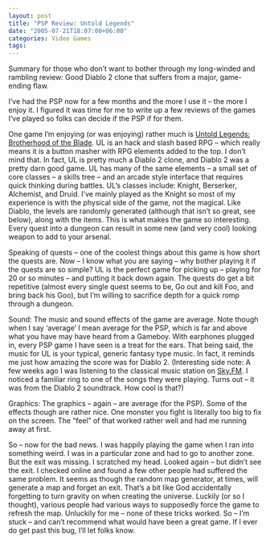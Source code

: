```yaml
---
layout: post
title: "PSP Review: Untold Legends"
date: "2005-07-21T18:07:00+06:00"
categories: Video Games 
tags: 
---
```


Summary for those who don’t want to bother through my long-winded and rambling review: Good Diablo 2 clone that suffers from a major, game-ending flaw.
<!--more-->
I’ve had the PSP now for a few months and the more I use it – the more I enjoy it. I figured it was time for me to write up a few reviews of the games I’ve played so folks can decide if the PSP if for them.

One game I’m enjoying (or was enjoying) rather much is <a href=”http://untoldlegends.station.sony.com/”>Untold Legends: Brotherhood of the Blade</a>. UL is an hack and slash based RPG – which really means it is a button masher with RPG elements added to the top. I don’t mind that. In fact, UL is pretty much a Diablo 2 clone, and Diablo 2 was a pretty darn good game. UL has many of the same elements – a small set of core classes – a skills tree – and an arcade style interface that requires quick thinking during battles. UL’s classes include: Knight, Berserker, Alchemist, and Druid. I’ve mainly played as the Knight so most of my experience is with the physical side of the game, not the magical. Like Diablo, the levels are randomly generated (although that isn’t so great, see below), along with the items. This is what makes the game so interesting. Every quest into a dungeon can result in some new (and very cool) looking weapon to add to your arsenal. 

Speaking of quests – one of the coolest things about this game is how short the quests are. Now – I know what you are saying – why bother playing it if the quests are so simple? UL is the perfect game for picking up – playing for 20 or so minutes – and putting it back down again. The quests do get a bit repetitive (almost every single quest seems to be, Go out and kill Foo, and bring back his Goo), but I’m willing to sacrifice depth for a quick romp through a dungeon. 

Sound: The music and sound effects of the game are average. Note though when I say ‘average’ I mean average for the PSP, which is far and above what you have may have heard from a Gameboy. With earphones plugged in, every PSP game I have seen is a treat for the ears. That being said, the music for UL is your typical, generic fantasy type music. In fact, it reminds me just how amazing the score was for Diablo 2. (Interesting side note: A few weeks ago I was listening to the classical music station on <a href=”http://www.sky.fm”>Sky.FM</a>. I noticed a familiar ring to one of the songs they were playing. Turns out – it was from the Diablo 2 soundtrack. How cool is that?)

Graphics: The graphics – again – are average (for the PSP). Some of the effects though are rather nice. One monster you fight is literally too big to fix on the screen. The “feel” of that worked rather well and had me running away at first. 

So – now for the bad news. I was happily playing the game when I ran into something weird. I was in a particular zone and had to go to another zone. But the exit was missing. I scratched my head. Looked again – but didn’t see the exit. I checked online and found a few other people had suffered the same problem. It seems as though the random map generator, at times, will generate a map and forget an exit. That’s a bit like God accidentally forgetting to turn gravity on when creating the universe. Luckily (or so I thought), various people had various ways to supposedly force the game to refresh the map. Unluckily for me – none of these tricks worked. So – I’m stuck – and can’t recommend what would have been a great game. If I ever do get past this bug, I’ll let folks know.